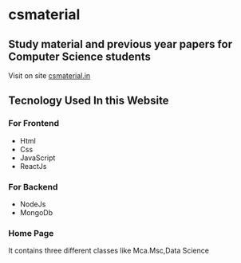 # csmaterial

## Study material and previous year papers for Computer Science students 

Visit on site [csmaterial.in](https://www.csmaterial.in/)


## Tecnology Used In this Website
### For Frontend            
- Html 
- Css 
- JavaScript 
- ReactJs


 ### For Backend        
 
 - NodeJs                           
 - MongoDb
### Home Page 
It contains three different classes like Mca.Msc,Data Science
